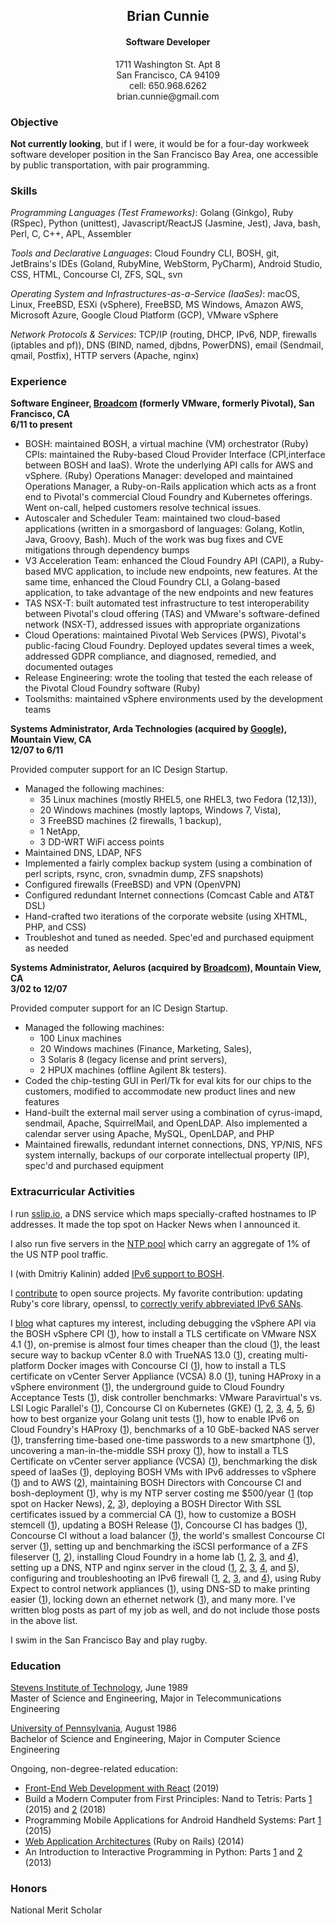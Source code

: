 <!-- https://markdowntohtml.com/ to convert -->
<!-- tidy -im -w 120 index.html # to tidy -->
<title>Brian Cunnie</title>

<h2 align="center">Brian Cunnie</h2>

<h4 align="center">Software Developer</h4>

<p align="center">
1711 Washington St. Apt 8<br />
San Francisco, CA  94109<br />
cell: 650.968.6262<br />
brian.cunnie@gmail.com
</p>

### Objective

**Not currently looking**, but if I were, it would be for a four-day workweek
software developer position in the San Francisco Bay Area, one accessible by
public transportation, with pair programming.

### Skills

_Programming Languages (Test Frameworks)_: Golang (Ginkgo), Ruby (RSpec), Python
(unittest), Javascript/ReactJS (Jasmine, Jest), Java, bash, Perl, C, C++, APL,
Assembler

_Tools and Declarative Languages_: Cloud Foundry CLI, BOSH, git, JetBrains's
IDEs (Goland, RubyMine, WebStorm, PyCharm), Android Studio, CSS, HTML, Concourse
CI, ZFS, SQL, svn

_Operating System and Infrastructures-as-a-Service (IaaSes)_: macOS, Linux,
FreeBSD, ESXi (vSphere), FreeBSD, MS Windows, Amazon AWS, Microsoft Azure,
Google Cloud Platform (GCP), VMware vSphere

_Network Protocols & Services_: TCP/IP (routing, DHCP, IPv6, NDP, firewalls
(iptables and pf)), DNS (BIND, named, djbdns, PowerDNS), email (Sendmail, qmail,
Postfix), HTTP servers (Apache, nginx)

### Experience

**Software Engineer, [Broadcom](https://broadcom.com/) (formerly VMware, formerly Pivotal), San Francisco, CA<br />
6/11 to present**

- BOSH: maintained BOSH, a virtual machine (VM) orchestrator (Ruby) CPIs:
  maintained the Ruby-based Cloud Provider Interface (CPI,interface between
  BOSH and IaaS). Wrote the underlying API calls for AWS and vSphere. (Ruby)
  Operations Manager: developed and maintained Operations Manager, a
  Ruby-on-Rails application which acts as a front end to Pivotal's commercial
  Cloud Foundry and Kubernetes offerings. Went on-call, helped customers
  resolve technical issues.
- Autoscaler and Scheduler Team: maintained two cloud-based applications
  (written in a smorgasbord of languages: Golang, Kotlin, Java, Groovy, Bash).
  Much of the work was bug fixes and CVE mitigations through dependency bumps
- V3 Acceleration Team: enhanced the Cloud Foundry API (CAPI), a Ruby-based MVC
  application, to include new endpoints, new features. At the same time,
  enhanced the Cloud Foundry CLI, a Golang-based application, to take advantage
  of the new endpoints and new features
- TAS NSX-T: built automated test infrastructure to test interoperability
  between Pivotal's cloud offering (TAS) and VMware's software-defined network
  (NSX-T), addressed issues with appropriate organizations
- Cloud Operations: maintained Pivotal Web Services (PWS), Pivotal's
  public-facing Cloud Foundry. Deployed updates several times a week, addressed
  GDPR compliance, and diagnosed, remedied, and documented outages
- Release Engineering: wrote the tooling that tested the each release of the
  Pivotal Cloud Foundry software (Ruby)
- Toolsmiths: maintained vSphere environments used by the development teams

**Systems Administrator, Arda Technologies (acquired by
[Google](https://www.google.com/)), Mountain View, CA<br />
12/07 to 6/11**

Provided computer support for an IC Design Startup.

* Managed the following machines:
    * 35 Linux machines (mostly RHEL5, one RHEL3, two Fedora (12,13)),
    * 20 Windows machines (mostly laptops, Windows 7, Vista),
    * 3 FreeBSD machines (2 firewalls, 1 backup),
    * 1 NetApp,
    * 3 DD-WRT WiFi access points
* Maintained DNS, LDAP, NFS
* Implemented a fairly complex backup system (using a combination of perl scripts, rsync, cron, svnadmin dump, ZFS snapshots)
* Configured firewalls (FreeBSD) and VPN (OpenVPN)
* Configured redundant Internet connections (Comcast Cable and AT&T DSL)
* Hand-crafted two iterations of the corporate website (using XHTML, PHP, and CSS)
* Troubleshot and tuned as needed. Spec'ed and purchased equipment as needed

**Systems Administrator, Aeluros (acquired by
[Broadcom](https://www.broadcom.com/)), Mountain View, CA<br />
3/02 to 12/07**

Provided computer support for an IC Design Startup.

* Managed the following machines:
    * 100 Linux machines
    * 20 Windows machines (Finance, Marketing, Sales),
    * 3 Solaris 8 (legacy license and print servers),
    * 2 HPUX machines (offline Agilent 8k testers).
* Coded the chip-testing GUI in Perl/Tk for eval kits for our chips to the customers, modified to accommodate new product lines and new features
* Hand-built the external mail server using a combination of cyrus-imapd, sendmail, Apache, SquirrelMail, and OpenLDAP. Also implemented a calendar server using Apache, MySQL, OpenLDAP, and PHP
* Maintained firewalls, redundant internet connections, DNS, YP/NIS, NFS system internally, backups of our corporate intellectual property (IP), spec'd and purchased equipment

### Extracurricular Activities

I run [sslip.io](https://sslip.io/), a DNS service which maps specially-crafted
hostnames to IP addresses. It made the top spot on Hacker News when I announced
it.

I also run five servers in the [NTP pool](https://www.ntppool.org/user/cunnie)
which carry an aggregate of 1% of the US NTP pool traffic.

I (with Dmitriy Kalinin) added [IPv6 support to
BOSH](https://bosh.io/docs/guide-ipv6-on-vsphere/).

I [contribute](https://github.com/cunnie?tab=contributions) to open source
projects. My favorite contribution: updating Ruby's core library, openssl, to
[correctly verify abbreviated IPv6
SANs](https://github.com/ruby/openssl/commit/9322a104d16b02c7a79f9ab589859c9d63fabf52).

I [blog](https://blog.nono.io) what captures my interest, including debugging
the vSphere API via the BOSH vSphere CPI
([1](https://blog.nono.io/post/debugging_vsphere_cpi_api/)), how to install a
TLS certificate on VMware NSX 4.1 ([1](https://blog.nono.io/post/nsx_tls/)),
on-premise is almost four times cheaper than the cloud
([1](https://blog.nono.io/post/on-premise_vs_cloud/)), the least secure way to
backup vCenter 8.0 with TrueNAS 13.0
([1](https://blog.nono.io/post/backup_vcenter_w_truenas/)), creating
multi-platform Docker images with Concourse CI
([1](https://blog.nono.io/post/multi-platform_docker_images_with_concourse/)),
how to install a TLS certificate on vCenter Server Appliance (VCSA) 8.0
([1](https://blog.nono.io/post/vcenter_8.0_tls/)), tuning HAProxy in a vSphere
environment ([1](https://blog.nono.io/post/tuning_haproxy/)), the underground
guide to Cloud Foundry Acceptance Tests
([1](https://blog.nono.io/post/underground_guide_to_cf_acceptance/)), disk
controller benchmarks: VMware Paravirtual's vs. LSI Logic Parallel's
([1](https://blog.nono.io/post/pvscsi/)), Concourse CI on Kubernetes (GKE)
([1](https://blog.nono.io/post/concourse_on_k8s-1/),
[2](https://blog.nono.io/post/concourse_on_k8s-2/),
[3](https://blog.nono.io/post/concourse_on_k8s-3/),
[4](https://blog.nono.io/post/concourse_on_k8s-4/),
[5](https://blog.nono.io/post/concourse_on_k8s-5/),
[6](https://blog.nono.io/post/concourse_on_k8s-6/)) how to best organize your
Golang unit tests
([1](https://tanzu.vmware.com/content/pivotal-engineering-journal/flow-your-tests-like-your-code-2)),
how to enable IPv6 on Cloud Foundry's HAProxy
([1](https://tanzu.vmware.com/content/pivotal-engineering-journal/how-to-enable-ipv6-on-your-cloud-foundrys-haproxy-2)),
benchmarks of a 10 GbE-backed NAS server
([1](https://tanzu.vmware.com/content/pivotal-engineering-journal/a-high-performing-mid-range-nas-server-part-3-10-gbe-2)),
transferring time-based one-time passwords to a new smartphone
([1](https://tanzu.vmware.com/content/pivotal-engineering-journal/transferring-time-based-one-time-passwords-to-a-new-smartphone-2)),
uncovering a man-in-the-middle SSH proxy
([1](https://tanzu.vmware.com/content/pivotal-engineering-journal/troubleshooting-obscure-openssh-failures-2)),
how to install a TLS Certificate on vCenter server appliance (VCSA)
([1](https://tanzu.vmware.com/content/pivotal-engineering-journal/how-to-install-a-tls-certificate-on-vcenter-server-appliance-vcsa-6-7-updated-for-vcenter-7)),
benchmarking the disk speed of IaaSes
([1](https://tanzu.vmware.com/content/pivotal-engineering-journal/benchmarking-the-disk-speed-of-iaases-2)),
deploying BOSH VMs with IPv6 addresses to vSphere
([1](https://tanzu.vmware.com/content/pivotal-engineering-journal/deploying-bosh-vms-with-ipv6-addresses-on-vsphere-2))
and to AWS
([2](https://tanzu.vmware.com/content/pivotal-engineering-journal/bosh-deployed-to-an-ipv6-environment-on-vsphere)),
maintaining BOSH Directors with Concourse CI and bosh-deployment
([1](https://tanzu.vmware.com/content/pivotal-engineering-journal/maintaining-bosh-directors-with-concourse-ci-and-bosh-deployment-2)),
why is my NTP server costing me $500/year
([1](https://tanzu.vmware.com/content/blog/why-is-my-ntp-server-costing-500-year-part-1)
(top spot on Hacker News),
[2](https://tanzu.vmware.com/content/blog/why-is-my-ntp-server-costing-me-500-year-part-2-characterizing-the-ntp-clients),
[3](https://tanzu.vmware.com/content/pivotal-engineering-journal/why-is-my-ntp-server-costing-500-year-part-3-2)),
deploying a BOSH Director With SSL certificates issued by a commercial CA
([1](https://tanzu.vmware.com/content/pivotal-engineering-journal/deploying-a-bosh-director-with-ssl-certificates-issued-by-commercial-ca)),
how to customize a BOSH stemcell
([1](https://tanzu.vmware.com/content/pivotal-engineering-journal/how-to-customize-a-bosh-stemcell-2)),
updating a BOSH Release
([1](https://tanzu.vmware.com/content/pivotal-engineering-journal/updating-a-bosh-release-2)),
Concourse CI has badges
([1](https://tanzu.vmware.com/content/pivotal-engineering-journal/concourse-has-badges-3)),
Concourse CI without a load balancer
([1](https://tanzu.vmware.com/content/pivotal-engineering-journal/concourse-without-a-load-balancer-3)),
the world's smallest Concourse CI server
([1](https://tanzu.vmware.com/content/pivotal-engineering-journal/the-worlds-smallest-concourse-ci-server-2)),
setting up and benchmarking the iSCSI performance of a ZFS fileserver
([1](https://tanzu.vmware.com/content/blog/a-high-performing-mid-range-nas-server),
[2](https://tanzu.vmware.com/content/blog/a-high-performing-mid-range-nas-server-part-2-performance-tuning-for-iscsi)),
installing Cloud Foundry in a home lab
([1](https://tanzu.vmware.com/content/blog/worlds-smallest-iaas-part-1),
[2](https://tanzu.vmware.com/content/blog/worlds-smallest-iaas-part-2),
[3](https://tanzu.vmware.com/content/blog/worlds-smallest-iaas-part-3-the-paas),
and
[4](https://tanzu.vmware.com/content/blog/worlds-smallest-iaas-part-4-hello-world)),
setting up a DNS, NTP and nginx server in the cloud
([1](https://tanzu.vmware.com/content/blog/setting-up-a-freebsd-server-on-hetzner-part-1-base-install-and-ssh),
[2](https://tanzu.vmware.com/content/blog/setting-up-a-freebsd-server-on-hetzner-part-2-dns-nameserver),
[3](https://tanzu.vmware.com/content/blog/your-server-has-participated-in-a-very-large-scale-attack),
[4](https://tanzu.vmware.com/content/blog/setting-up-a-freebsd-server-on-hetzner-part-4-nginx),
and
[5](https://tanzu.vmware.com/content/blog/setting-up-a-freebsd-server-on-hetzner-part-5-php-ssi-ssl-redirects)),
configuring and troubleshooting an IPv6 firewall
([1](https://tanzu.vmware.com/content/blog/configuring-freebsd-9-1-as-a-native-ipv6-dhcp-client),
[2](https://tanzu.vmware.com/content/blog/a-barebones-pf-ipv6-firewall-ruleset),
[3](https://tanzu.vmware.com/content/blog/how-i-grabbed-18-quintillion-ip-addresses-from-comcast-and-they-didnt-even-care),
and
[4](https://tanzu.vmware.com/content/blog/troubleshooting-ipv6-firewall-rulesets-using-tcpdump-and-pflog)),
using Ruby Expect to control network appliances
([1](https://tanzu.vmware.com/content/blog/using-ruby-expect-library-to-reboot-ruckus-wireless-access-points-via-ssh)),
using DNS-SD to make printing easier
([1](https://tanzu.vmware.com/content/blog/making-printers-and-common-resources-available-to-separate-network-segments-via-bonjour-and-dns-sd)),
locking down an ethernet network
([1](https://tanzu.vmware.com/content/blog/shunting-ethernet-guests-to-a-safe-network)),
and many more. I've written blog posts as part of my job as well, and do not
include those posts in the above list.

I swim in the San Francisco Bay and play rugby.

### Education

[Stevens Institute of Technology](https://www.stevens.edu/sit/), June 1989<br />
Master of Science and Engineering, Major in Telecommunications Engineering

[University of Pennsylvania](https://www.upenn.edu/), August 1986<br />
Bachelor of Science and Engineering, Major in Computer Science Engineering

Ongoing, non-degree-related education:

- [Front-End Web Development with React](https://www.coursera.org/account/accomplishments/certificate/VS6C5XTSSF6K) (2019)
- Build a Modern Computer from First Principles: Nand to Tetris: Parts
  [1](https://www.coursera.org/account/accomplishments/certificate/3GXLPXU6MFRM) (2015) and
  [2](https://www.coursera.org/account/accomplishments/certificate/8PFEYLD45R) (2018)
- Programming Mobile Applications for Android Handheld Systems: Part
  [1](https://www.coursera.org/account/accomplishments/certificate/YCZ54M3QJU) (2015)
- [Web Application
  Architectures](https://www.coursera.org/account/accomplishments/certificate/BT4R5EZX9Z)
  (Ruby on Rails) (2014)
- An Introduction to Interactive Programming in Python: Parts
  [1](https://www.coursera.org/account/accomplishments/certificate/NC9TKC5YDE) and
  [2](https://www.coursera.org/account/accomplishments/certificate/6FCYBUF2MX) (2013)

### Honors

National Merit Scholar
